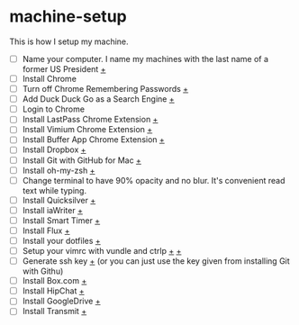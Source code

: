 # machine-setup

This is how I setup my machine.

- [ ] Name your computer. I name my machines with the last name of a former US President [+](http://osxdaily.com/2007/02/15/changing-your-macs-computer-name/)
- [ ] Install Chrome
- [ ] Turn off Chrome Remembering Passwords [+](https://support.google.com/chrome/answer/2633237?hl=en)
- [ ] Add Duck Duck Go as a Search Engine [+](http://help.dukgo.com/customer/portal/articles/216440-chrome#manual)
- [ ] Login to Chrome
- [ ] Install LastPass Chrome Extension [+](https://chrome.google.com/webstore/detail/lastpass/hdokiejnpimakedhajhdlcegeplioahd)
- [ ] Install Vimium Chrome Extension [+](https://chrome.google.com/webstore/detail/vimium/dbepggeogbaibhgnhhndojpepiihcmeb)
- [ ] Install Buffer App Chrome Extension [+](http://bufferapp.com/extensions)
- [ ] Install Dropbox [+](https://www.dropbox.com)
- [ ] Install Git with GitHub for Mac [+](http://mac.github.com/)
- [ ] Install oh-my-zsh [+](https://github.com/robbyrussell/oh-my-zsh)
- [ ] Change terminal to have 90% opacity and no blur. It's convenient read text while typing.
- [ ] Install Quicksilver [+](http://qsapp.com/)
- [ ] Install iaWriter [+](iawriter.com)
- [ ] Install Smart Timer [+](https://itunes.apple.com/us/app/smart-timer/id436971294)
- [ ] Install Flux [+](http://justgetflux.com/)
- [ ] Install your dotfiles [+](http://blog.smalleycreative.com/tutorials/using-git-and-github-to-manage-your-dotfiles/)
- [ ] Setup your vimrc with vundle and ctrlp [+](http://www.vim.org/scripts/script.php?script_id=3458) [+](https://github.com/kien/ctrlp.vim)
- [ ] Generate ssh key [+](https://help.github.com/articles/generating-ssh-keys) (or you can just use the key given from installing Git with Githu)
- [ ] Install Box.com [+](https://www.box.com/download-box-sync/)
- [ ] Install HipChat [+](https://www.hipchat.com/)
- [ ] Install GoogleDrive [+](https://drive.google.com)
- [ ] Install Transmit [+](https://www.panic.com/transmit/)
